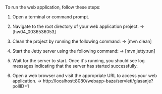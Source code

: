 To run the web application, follow these steps:

1. Open a terminal or command prompt.

2. Navigate to the root directory of your web application project. -> [hw04_0036536053]
3. Clean the project by running the following command: -> [mvn clean]

4. Start the Jetty server using the following command: -> [mvn jetty:run]

5. Wait for the server to start. Once it's running, you should see log messages indicating that the server has started successfully.

6. Open a web browser and visit the appropriate URL to access your web application. -> http://localhost:8080/webapp-baza/servleti/glasanje?pollID=1

